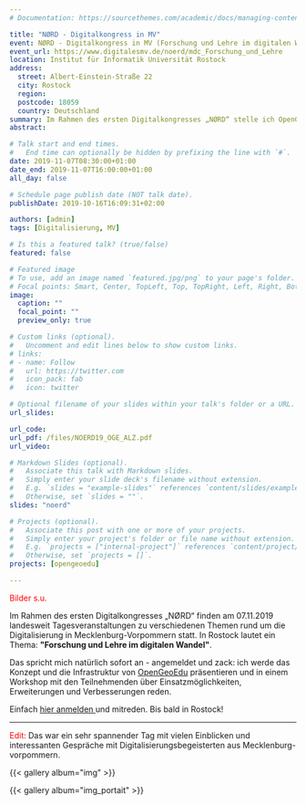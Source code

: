 ```yaml
---
# Documentation: https://sourcethemes.com/academic/docs/managing-content/

title: "NØRD - Digitalkongress in MV"
event: NØRD - Digitalkongress in MV (Forschung und Lehre im digitalen Wandel)
event_url: https://www.digitalesmv.de/noerd/mdc_Forschung_und_Lehre
location: Institut für Informatik Universität Rostock
address:
  street: Albert-Einstein-Straße 22
  city: Rostock
  region:
  postcode: 18059 
  country: Deutschland
summary: Im Rahmen des ersten Digitalkongresses „NØRD“ stelle ich OpenGeoEdu vor.
abstract:

# Talk start and end times.
#   End time can optionally be hidden by prefixing the line with `#`.
date: 2019-11-07T08:30:00+01:00
date_end: 2019-11-07T16:00:00+01:00
all_day: false

# Schedule page publish date (NOT talk date).
publishDate: 2019-10-16T16:09:31+02:00

authors: [admin]
tags: [Digitalisierung, MV]

# Is this a featured talk? (true/false)
featured: false

# Featured image
# To use, add an image named `featured.jpg/png` to your page's folder. 
# Focal points: Smart, Center, TopLeft, Top, TopRight, Left, Right, BottomLeft, Bottom, BottomRight.
image:
  caption: ""
  focal_point: ""
  preview_only: true

# Custom links (optional).
#   Uncomment and edit lines below to show custom links.
# links:
# - name: Follow
#   url: https://twitter.com
#   icon_pack: fab
#   icon: twitter

# Optional filename of your slides within your talk's folder or a URL.
url_slides: 

url_code:
url_pdf: /files/NOERD19_OGE_ALZ.pdf
url_video:

# Markdown Slides (optional).
#   Associate this talk with Markdown slides.
#   Simply enter your slide deck's filename without extension.
#   E.g. `slides = "example-slides"` references `content/slides/example-slides.md`.
#   Otherwise, set `slides = ""`.
slides: "noerd"

# Projects (optional).
#   Associate this post with one or more of your projects.
#   Simply enter your project's folder or file name without extension.
#   E.g. `projects = ["internal-project"]` references `content/project/deep-learning/index.md`.
#   Otherwise, set `projects = []`.
projects: [opengeoedu]

---
```


<span style="color:red">Bilder s.u.</span>

Im Rahmen des ersten Digitalkongresses „NØRD“ finden am 07.11.2019 landesweit Tagesveranstaltungen zu verschiedenen Themen rund um die Digitalisierung in Mecklenburg-Vorpommern statt. In Rostock lautet ein Thema: **"Forschung und Lehre im digitalen Wandel"**.

Das spricht mich natürlich sofort an - angemeldet und zack: ich werde das Konzept und die Infrastruktur von [OpenGeoEdu](www.opengeoedu.de) präsentieren und in einem Workshop mit den Teilnehmenden über Einsatzmöglichkeiten, Erweiterungen und Verbesserungen reden.

Einfach [hier anmelden ](https://www.digitalesmv.de/noerd/anmeldung)und mitreden. Bis bald in Rostock!
<hr>
<span style="color:red">Edit:</span> Das war ein sehr spannender Tag mit vielen Einblicken und interessanten Gespräche mit Digitalisierungsbegeisterten aus Mecklenburg-vorpommern.

{{< gallery album="img" >}}

{{< gallery album="img_portait" >}}
